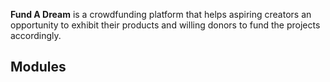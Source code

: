 **Fund A Dream** is a crowdfunding platform that helps aspiring creators an opportunity to exhibit their products and willing donors to fund the projects accordingly.

## Modules

